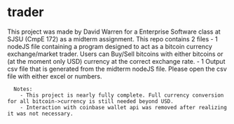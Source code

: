 # trader

This project was made by David Warren for a Enterprise Software class at SJSU (CmpE 172) as a midterm assignment. 
This repo contains 2 files
      - 1 nodeJS file containing a program designed to act as a bitcoin currency exchange/market trader. Users can Buy/Sell   bitcoins with either bitcoins or (at the moment only USD) currency at the correct exchange rate.
      - 1 Output csv file that is generated from the midterm nodeJS file. Please open the csv file with either excel or numbers. 
      
      Notes:
        - This project is nearly fully complete. Full currency conversion for all bitcoin->currency is still needed beyond USD. 
        - Interaction with coinbase wallet api was removed after realizing it was not necessary. 
